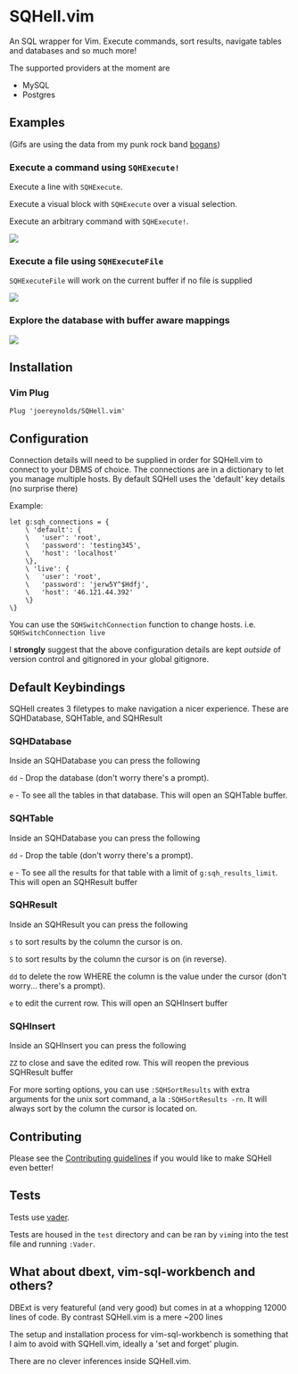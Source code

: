 # SQHell.vim

An SQL wrapper for Vim.
Execute commands, sort results, navigate tables and databases and so much more!

The supported providers at the moment are 
- MySQL
- Postgres 

## Examples

(Gifs are using the data from my punk rock band [bogans](http://bogans.uk))
### Execute a command using `SQHExecute!`

Execute a line with `SQHExecute`.

Execute a visual block with `SQHExecute` over a visual selection.

Execute an arbitrary command with `SQHExecute!`.

![](https://i.imgur.com/osjpU6u.gif)

### Execute a file using `SQHExecuteFile`

`SQHExecuteFile` will work on the current buffer if no file is supplied

![](https://i.imgur.com/67nONqC.gif)

### Explore the database with buffer aware mappings

![](https://i.imgur.com/E12LHnA.gif)

## Installation


### Vim Plug

```
Plug 'joereynolds/SQHell.vim'
```

## Configuration

Connection details will need to be supplied in order for SQHell.vim to connect
to your DBMS of choice. The connections are in a dictionary to let you manage
multiple hosts. By default SQHell uses the 'default' key details (no surprise there)

Example:

```
let g:sqh_connections = {
    \ 'default': {
    \   'user': 'root',
    \   'password': 'testing345',
    \   'host': 'localhost'
    \},
    \ 'live': {
    \   'user': 'root',
    \   'password': 'jerw5Y^$Hdfj',
    \   'host': '46.121.44.392'
    \}
\}
```

You can use the `SQHSwitchConnection` function to change hosts.
i.e. `SQHSwitchConnection live`

I **strongly** suggest that the above configuration details are kept *outside*
of version control and gitignored in your global gitignore.

## Default Keybindings

SQHell creates 3 filetypes to make navigation a nicer experience.
These are SQHDatabase, SQHTable, and SQHResult

### SQHDatabase

Inside an SQHDatabase you can press the following

`dd` - Drop the database (don't worry there's a prompt).

`e` - To see all the tables in that database. This will open an SQHTable buffer.


### SQHTable

Inside an SQHDatabase you can press the following

`dd` - Drop the table (don't worry there's a prompt).

`e` - To see all the results for that table with a limit of `g:sqh_results_limit`.
      This will open an SQHResult buffer

### SQHResult

Inside an SQHResult you can press the following

`s` to sort results by the column the cursor is on.

`S` to sort results by the column the cursor is on (in reverse).

`dd` to delete the row WHERE the column is the value under the cursor (don't worry... there's a prompt).

`e` to edit the current row. This will open an SQHInsert buffer


### SQHInsert

Inside an SQHInsert you can press the following

`ZZ` to close and save the edited row. This will reopen the previous SQHResult buffer


For more sorting options, you can use `:SQHSortResults` with extra arguments for the unix sort command, a la `:SQHSortResults -rn`. It will always sort by the column the cursor is located on.

## Contributing

Please see the [Contributing guidelines](CONTRIBUTING.md) if you would like to make SQHell even better!

## Tests

Tests use [vader](https://github.com/junegunn/vader.vim).

Tests are housed in the `test` directory and can be ran by
`vim`ing into the test file and running `:Vader`.

## What about dbext, vim-sql-workbench and others?

DBExt is very featureful (and very good) but comes in at a whopping 12000 lines
of code. By contrast SQHell.vim is a mere ~200 lines

The setup and installation process for vim-sql-workbench is something that I
aim to avoid with SQHell.vim, ideally a 'set and forget' plugin.

There are no clever inferences inside SQHell.vim.
